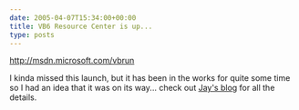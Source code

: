 ```yaml
---
date: 2005-04-07T15:34:00+00:00
title: VB6 Resource Center is up...
type: posts
---
```

<http://msdn.microsoft.com/vbrun>

I kinda missed this launch, but it has been in the works for quite some time so I had an idea that it was on its way... check out [Jay's blog](https://blogs.msdn.com/JRoxe) for all the details.
